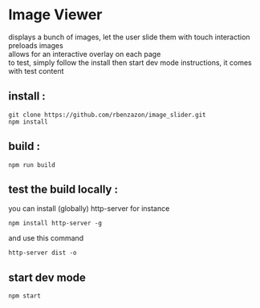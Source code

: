 # Image Viewer
displays a bunch of images, let the user slide them with touch interaction  
preloads images  
allows for an interactive overlay on each page  
to test, simply follow the install then start dev mode instructions, it comes with test content

## install :
```
git clone https://github.com/rbenzazon/image_slider.git
npm install
```

## build :
```
npm run build
```
## test the build locally :  
you can install (globally) http-server for instance 
```
npm install http-server -g
```
and use this command
```
http-server dist -o
```

## start dev mode
```
npm start
```